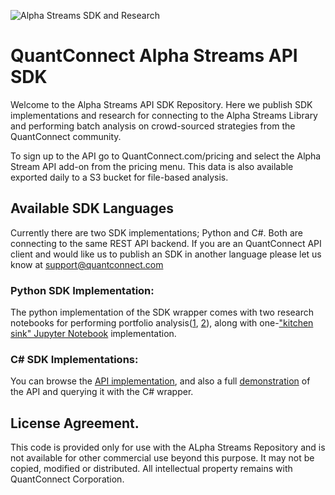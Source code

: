 ![Alpha Streams SDK and Research](http://cdn.quantconnect.com.s3.us-east-1.amazonaws.com/i/github/alpha-streams-sdk.png)
# QuantConnect Alpha Streams API SDK

Welcome to the Alpha Streams API SDK Repository. Here we publish SDK implementations and research for connecting to the Alpha Streams Library and performing batch analysis on crowd-sourced strategies from the QuantConnect community. 

To sign up to the API go to QuantConnect.com/pricing and select the Alpha Stream API add-on from the pricing menu. This data is also available exported daily to a S3 bucket for file-based analysis. 

## Available SDK Languages

Currently there are two SDK implementations; Python and C#. Both are connecting to the same REST API backend. If you are an QuantConnect API client and would like us to publish an SDK in another language please let us know at support@quantconnect.com

### Python SDK Implementation:
The python implementation of the SDK wrapper comes with two research notebooks for performing portfolio analysis([1](https://github.com/QuantConnect/AlphaStream/blob/master/AlphaStream/QuantConnect.AlphaStream.CompositeAlphaAnalysis.ipynb), [2](https://github.com/QuantConnect/AlphaStream/blob/master/AlphaStream/QuantConnect.AlphaStream.AlphaAnalysisNotebook.ipynb)), along with one-["kitchen sink" Jupyter Notebook](https://github.com/QuantConnect/AlphaStream/blob/master/AlphaStream/QuantConnectAlphaStreamsNotebook.ipynb) implementation. 


### C# SDK Implementations:

You can browse the [API implementation](https://github.com/QuantConnect/AlphaStream/tree/master/QuantConnect.AlphaStream), and also a full [demonstration](https://github.com/QuantConnect/AlphaStream/tree/master/QuantConnect.AlphaStream.Demo) of the API and querying it with the C# wrapper.

## License Agreement.

This code is provided only for use with the ALpha Streams Repository and is not available for other commercial use beyond this purpose. It may not be copied, modified or distributed. All intellectual property remains with QuantConnect Corporation. 
